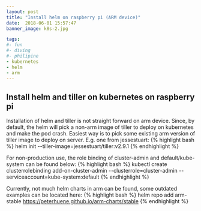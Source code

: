 ```yaml
---
layout: post
title: "Install helm on raspberry pi (ARM device)"
date:  2018-06-01 15:57:47
banner_image: k8s-2.jpg

tags:
#- fun
#- diving
#- philipine
- kubernetes
- helm
- arm
---
```


Install helm and tiller on kubernetes on raspberry pi
---------------------
Installation of helm and tiller is not straight forward on arm device. Since, by default, the helm will pick a non-arm image of tiller to deploy on kubernetes and make the pod crash.
Easiest way is to pick some existing arm version of tiller image to deploy on server.
E.g. one from jessestuart:
{% highlight bash %}
helm init --tiller-image=jessestuart/tiller:v2.9.1
{% endhighlight %}

For non-production use, the role binding of cluster-admin and default/kube-system can be found below:
{% highlight bash %}
kubectl create clusterrolebinding add-on-cluster-admin --clusterrole=cluster-admin --serviceaccount=kube-system:default
{% endhighlight %}

<!--more-->
Currently, not much helm charts in arm can be found, some outdated examples can be located here:
{% highlight bash %}
helm repo add arm-stable https://peterhuene.github.io/arm-charts/stable
{% endhighlight %}


